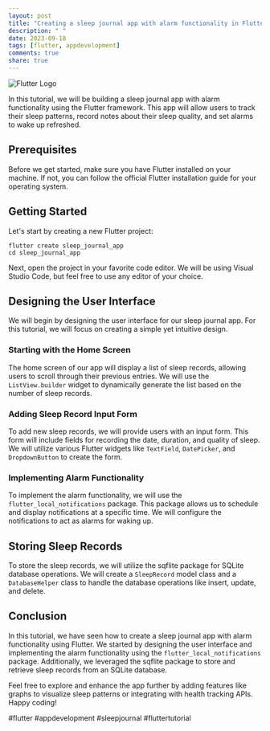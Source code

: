 ```yaml
---
layout: post
title: "Creating a sleep journal app with alarm functionality in Flutter"
description: " "
date: 2023-09-18
tags: [flutter, appdevelopment]
comments: true
share: true
---
```


![Flutter Logo](https://example.com/flutter-logo.png)

In this tutorial, we will be building a sleep journal app with alarm functionality using the Flutter framework. This app will allow users to track their sleep patterns, record notes about their sleep quality, and set alarms to wake up refreshed.

## Prerequisites

Before we get started, make sure you have Flutter installed on your machine. If not, you can follow the official Flutter installation guide for your operating system.

## Getting Started

Let's start by creating a new Flutter project:

```shell
flutter create sleep_journal_app
cd sleep_journal_app
```

Next, open the project in your favorite code editor. We will be using Visual Studio Code, but feel free to use any editor of your choice.

## Designing the User Interface

We will begin by designing the user interface for our sleep journal app. For this tutorial, we will focus on creating a simple yet intuitive design.

### Starting with the Home Screen

The home screen of our app will display a list of sleep records, allowing users to scroll through their previous entries. We will use the `ListView.builder` widget to dynamically generate the list based on the number of sleep records.

### Adding Sleep Record Input Form

To add new sleep records, we will provide users with an input form. This form will include fields for recording the date, duration, and quality of sleep. We will utilize various Flutter widgets like `TextField`, `DatePicker`, and `DropdownButton` to create the form.

### Implementing Alarm Functionality

To implement the alarm functionality, we will use the `flutter_local_notifications` package. This package allows us to schedule and display notifications at a specific time. We will configure the notifications to act as alarms for waking up.

## Storing Sleep Records

To store the sleep records, we will utilize the sqflite package for SQLite database operations. We will create a `SleepRecord` model class and a `DatabaseHelper` class to handle the database operations like insert, update, and delete.

## Conclusion

In this tutorial, we have seen how to create a sleep journal app with alarm functionality using Flutter. We started by designing the user interface and implementing the alarm functionality using the `flutter_local_notifications` package. Additionally, we leveraged the sqflite package to store and retrieve sleep records from an SQLite database.

Feel free to explore and enhance the app further by adding features like graphs to visualize sleep patterns or integrating with health tracking APIs. Happy coding!

#flutter #appdevelopment #sleepjournal #fluttertutorial